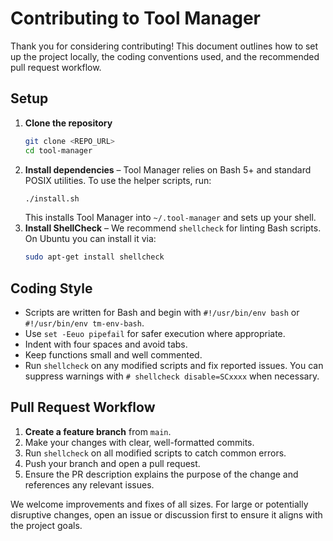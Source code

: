 # Contributing to Tool Manager

Thank you for considering contributing! This document outlines how to set up the project locally, the coding conventions used, and the recommended pull request workflow.

## Setup

1. **Clone the repository**
   ```bash
   git clone <REPO_URL>
   cd tool-manager
   ```
2. **Install dependencies** – Tool Manager relies on Bash 5+ and standard POSIX utilities. To use the helper scripts, run:
   ```bash
   ./install.sh
   ```
   This installs Tool Manager into `~/.tool-manager` and sets up your shell.
3. **Install ShellCheck** – We recommend `shellcheck` for linting Bash scripts. On Ubuntu you can install it via:
   ```bash
   sudo apt-get install shellcheck
   ```

## Coding Style

- Scripts are written for Bash and begin with `#!/usr/bin/env bash` or `#!/usr/bin/env tm-env-bash`.
- Use `set -Eeuo pipefail` for safer execution where appropriate.
- Indent with four spaces and avoid tabs.
- Keep functions small and well commented.
- Run `shellcheck` on any modified scripts and fix reported issues. You can suppress warnings with `# shellcheck disable=SCxxxx` when necessary.

## Pull Request Workflow

1. **Create a feature branch** from `main`.
2. Make your changes with clear, well-formatted commits.
3. Run `shellcheck` on all modified scripts to catch common errors.
4. Push your branch and open a pull request.
5. Ensure the PR description explains the purpose of the change and references any relevant issues.

We welcome improvements and fixes of all sizes. For large or potentially disruptive changes, open an issue or discussion first to ensure it aligns with the project goals.
